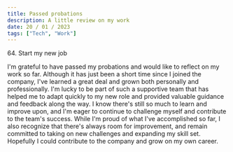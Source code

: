 ```yaml
---
title: Passed probations
description: A little review on my work
date: 20 / 01 / 2023
tags: ["Tech", "Work"]
---
```


<p>64. Start my new job</p>

<p> I'm grateful to have passed my probations and would like to reflect on my work so far. Although it has just  been a short time since I joined the company, I've learned a great deal and grown both personally and professionally. I'm lucky to be part of such a supportive team that has helped me to adapt quickly to my new role and provided valuable guidance and feedback along the way. I know there's still so much to learn and improve upon, and I'm eager to continue to challenge myself and contribute to the team's success. While I'm proud of what I've accomplished so far, I also recognize that there's always room for improvement, and remain committed to taking on new challenges and expanding my skill set. Hopefully I could contribute to the company and grow on my own career.
</p>
